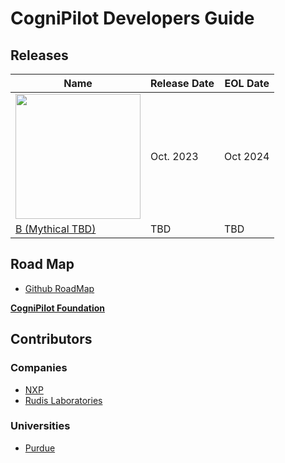 # CogniPilot Developers Guide


## **Releases**
| Name  |Release Date | EOL Date |
|-------|-------------|----------|
|  [<img src='releases/airy/assets/airy-name.png' width='200'>](releases/airy) | Oct. 2023 | Oct 2024 |
| [B (Mythical TBD)](releases/b-mythical) | TBD | TBD |


## Road Map

* [Github RoadMap](https://github.com/orgs/CogniPilot/projects/2/views/1)


[**CogniPilot Foundation**]("https://www.cognipilot.com")


## Contributors

### Companies
- [NXP](https://www.nxp.com/)
- [Rudis Laboratories](https://www.rudislabs.com/)

### Universities
  - [Purdue](https://engineering.purdue.edu/PURT)
